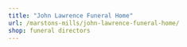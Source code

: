 ```yaml
---
title: "John Lawrence Funeral Home"
url: /marstons-mills/john-lawrence-funeral-home/
shop: funeral directors
---
```

